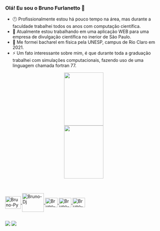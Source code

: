 ### Olá! Eu sou o Bruno Furlanetto 👋
<!-- - 🤔 I’m looking for help with ... -->

- 🕛 Profissionalmente estou há pouco tempo na área, mas durante a faculdade trabalhei todos os anos com computação científica.
- 🔭 Atualmente estou trabalhando em uma aplicação WEB para uma empresa de divulgação científica no inerior de São Paulo.
- 💬 Me formei bacharel em física pela UNESP, campus de Rio Claro em 2021.
- ⚡ Um fato interessante sobre mim, é que durante toda a graduação trabalhei com simulações computacionais, fazendo uso de uma linguagem chamada fortran 77.

<div align="center">
  <a href="https://github.com/BrunoFurlanetto">
  <img height="170em" width="50%" src="https://github-readme-stats.vercel.app/api?username=BrunoFurlanetto&show_icons=true&theme=dark&include_all_commits=true&count_private=true"/>
  <img height="170em" width="50%" src="https://github-readme-stats.vercel.app/api/top-langs/?username=BrunoFurlanetto&layout=compact&langs_count=7&theme=dark"/>
</div>
  
##
  
<div style="display: inline_block"><br>
  <img align="center" alt="Bruno-Py" height="40" width="50" src="https://cdn.jsdelivr.net/gh/devicons/devicon/icons/python/python-original.svg">
  <img align="center" alt="Bruno-Dj" height="60" width="70" src="https://cdn.jsdelivr.net/gh/devicons/devicon/icons/django/django-line.svg">
  <img align="center" alt="Bruno-Js" height="30" width="40" src="https://cdn.jsdelivr.net/gh/devicons/devicon/icons/javascript/javascript-original.svg">
  <img align="center" alt="Bruno-HTML" height="30" width="40" src="https://cdn.jsdelivr.net/gh/devicons/devicon/icons/html5/html5-plain.svg">
  <img align="center" alt="Bruno-css" height="30" width="40" src="https://cdn.jsdelivr.net/gh/devicons/devicon/icons/css3/css3-plain.svg">
</div>
  
##
  
<div>
  <a href="mailto:bruno.furlanetto@hotmail.com" target="_blank"><img src="https://img.shields.io/badge/Gmail-D14836?style=for-the-badge&logo=gmail&logoColor=white" target="_blank"></a>
  <a href="https://www.linkedin.com/in/bruno-furlanetto-754593a0/"><img src="https://img.shields.io/badge/LinkedIn-0077B5?style=for-the-badge&logo=linkedin&logoColor=white"></img></a>
</div>
